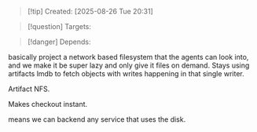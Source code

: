 
>[!tip] Created: [2025-08-26 Tue 20:31]

>[!question] Targets: 

>[!danger] Depends: 

basically project a network based filesystem that the agents can look into, and we make it be super lazy and only give it files on demand.  Stays using artifacts lmdb to fetch objects with writes happening in that single writer.

Artifact NFS.

Makes checkout instant.

means we can backend any service that uses the disk.